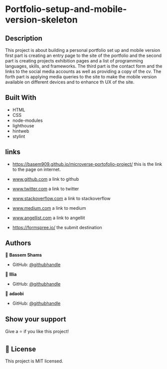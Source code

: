 # Portfolio-setup-and-mobile-version-skeleton

## Description

This project is about building a personal portfolio set up and mobile version first part is creating an entry page to the site of the portfolio
and the second part is creating projects exhibition pages and a list of programming languages, skills, and frameworks.
The third part is the contact form and the links to the social media accounts as well as providing a copy of the cv.
The forth part is applying media queries to the site to make the mobile version available on different devices and to enhance th UX of the site.

## Built With

- HTML
- CSS
- node-modules
- lighthouse
- hintweb
- stylint

## links

- https://basem909.github.io/microverse-portofolio-project/
  this is the link to the page on internet.

- www.github.com a link to github
- www.twitter.com a link to twitter
- www.stackoverflow.com a link to stackoverflow
- www.medium.com a link to medium
- www.angellist.com a link to angellit
- https://formspree.io/ the submit destination

## Authors

👤 **Bassem Shams**

- GitHub: [@githubhandle](https://github.com/basem909)

👤 **Illia**

- GitHub: [@githubhandle](https://github.com/aliveGUY)

👤 **adaobi**

- GitHub: [@githubhandle](https://github.com/adanzeakonobi)

## Show your support

Give a ⭐️ if you like this project!

## 📝 License

This project is MIT licensed.
